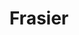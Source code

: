 ---
title: Frasier
crosslinks:
- howyoudoin
- DataHoarder
- todayilearned
- raiseyourdongers
- Showerthoughts
- HIMYM
- WoT
- CantWatchScottsTots
- xkcd
- Unexpected
- BestOfReports
- nononono
- grilledcheese
- arresteddevelopment
- malelivingspace
---